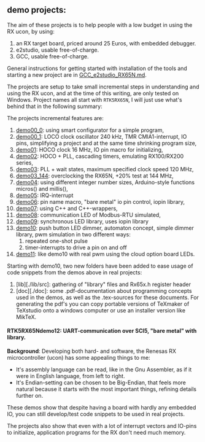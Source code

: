 demo projects:
---

The aim of these projects is to help people with a low budget in using
 the RX ucon, by using: 
1. an RX target board, priced around 25 Euros, with embedded debugger.
2. e2studio, usable free-of-charge.
3. GCC, usable free-of-charge.

General instructions for getting started with installation of the tools
 and starting a new project are in [GCC_e2studio_RX65N.md](./GCC_e2studio_RX65N.md).

The projects are setup to take small incremental steps in understanding
 and using the RX ucon, and at the time of this writing, are only tested
 on Windows. Project names all start with `RTK5RX65N`, I will just use
 what's behind that in the following summary:

The projects incremental features are:
1. [demo00_0](./RTK5RX65Ndemo00_0): 
   using smart configurator for a simple program,
1. [demo00_1](./RTK5RX65Ndemo00_1): LOCO clock oscillator 240 kHz, 
   TMR CMIA1-interrupt, IO pins, simplifying a project and at the same time 
   shrinking program size,
1. [demo01](./RTK5RX65Ndemo01): HOCO clock 16 MHz, IO pin macro for
   initializing,
1. [demo02](./RTK5RX65Ndemo02): HOCO + PLL, cascading timers, 
   emulating RX100/RX200 series, 
1. [demo03](./RTK5RX65Ndemo03): PLL + wait states, maximum specified
   clock speed 120 MHz,
1. [demo03_144](./RTK5RX65Ndemo03_144): overclocking the RX65N, +20%
   test at 144 MHz,
1. [demo04](./RTK5RX65Ndemo04): using different integer number sizes,
   Arduino-style functions micros() and millis(),
1. [demo05](./RTK5RX65Ndemo05): IRQ-interrupt
1. [demo06](./RTK5RX65Ndemo06): pin name macro, "bare metal" io pin control,
   iopin library,
1. [demo07](./RTK5RX65Ndemo07): using C++ and C++-wrappers,
1. [demo08](./RTK5RX65Ndemo08): communication LED of Modbus-RTU simulated,
1. [demo09](./RTK5RX65Ndemo09): synchronous LED library, uses iopin library
1. [demo10](./RTK5RX65Ndemo10): push button LED dimmer, automaton concept,
   simple dimmer library, pwm simulation in two different ways:
   1. repeated one-shot pulse
   2. timer-interrupts to drive a pin on and off
1. [demo11](./RTK5RX65Ndemo11): like demo10 with real pwm using 
   the cloud option board LEDs.

Starting with demo10, two new folders have been added to ease usage of
code snippets from the demos above in real projects:
1. [lib][./lib/src]: gathering of "library" files and Rx65x.h register header
2. [doc][./doc]: some .pdf-documentation about programming concepts used in the demos,
   as well as the .tex-sources for these documents.
   For generating the pdf's you can copy portable versions of TeXmaker of TeXstudio
   onto a windows computer or use an installer version like MikTeX.

#### RTK5RX65Ndemo12: UART-communication over SCI5, "bare metal" with library.
 
**Background**: Developing both hard- and software, the Renesas
 RX microcontroller (ucon) has some appealing things to me:
- It's assembly language can be read, like in the Gnu Assembler,
  as if it were in English language, from left to right.
- It's Endian-setting can be chosen to be Big-Endian, that feels
  more natural because it starts with the most important things,
  refining details further on.

These demos show that despite having a board with hardly any embedded
IO, you can still develop/test code snippets to be used in real projects.

The projects also show that even with a lot of interrupt vectors and IO-pins
 to initialize, application programs for the RX don't need much memory.
